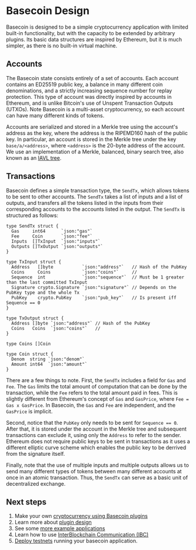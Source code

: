 # Basecoin Design

Basecoin is designed to be a simple cryptocurrency application with limited built-in functionality,
but with the capacity to be extended by arbitrary plugins.
Its basic data structures are inspired by Ethereum, but it is much simpler, as there is no built-in virtual machine.

## Accounts

The Basecoin state consists entirely of a set of accounts.
Each account contains an ED25519 public key,
a balance in many different coin denominations,
and a strictly increasing sequence number for replay protection.
This type of account was directly inspired by accounts in Ethereum,
and is unlike Bitcoin's use of Unspent Transaction Outputs (UTXOs).
Note Basecoin is a multi-asset cryptocurrency, so each account can have many different kinds of tokens.

Accounts are serialized and stored in a Merkle tree using the account's address as the key,
where the address is the RIPEMD160 hash of the public key.
In particular, an account is stored in the Merkle tree under the key `base/a/<address>`, 
where `<address>` is the 20-byte address of the account.
We use an implementation of a Merkle, balanced, binary search tree, also known as an [IAVL tree](https://github.com/tepleton/go-merkle).

## Transactions

Basecoin defines a simple transaction type, the `SendTx`, which allows tokens to be sent to other accounts.
The `SendTx` takes a list of inputs and a list of outputs,
and transfers all the tokens listed in the inputs from their corresponding accounts to the accounts listed in the output.
The `SendTx` is structured as follows:

```
type SendTx struct {
  Gas     int64      `json:"gas"` 
  Fee     Coin       `json:"fee"` 
  Inputs  []TxInput  `json:"inputs"`
  Outputs []TxOutput `json:"outputs"`
}

type TxInput struct {
  Address   []byte           `json:"address"`   // Hash of the PubKey
  Coins     Coins            `json:"coins"`     //
  Sequence  int              `json:"sequence"`  // Must be 1 greater than the last committed TxInput
  Signature crypto.Signature `json:"signature"` // Depends on the PubKey type and the whole Tx
  PubKey    crypto.PubKey    `json:"pub_key"`   // Is present iff Sequence == 0
}

type TxOutput struct {
  Address []byte `json:"address"` // Hash of the PubKey
  Coins   Coins  `json:"coins"`   //
}

type Coins []Coin

type Coin struct {
  Denom  string `json:"denom"`
  Amount int64  `json:"amount"`
}

```

There are a few things to note. First, the `SendTx` includes a field for `Gas` and `Fee`. 
The `Gas` limits the total amount of computation that can be done by the transaction,
while the `Fee` refers to the total amount paid in fees. 
This is slightly different from Ethereum's concept of `Gas` and `GasPrice`,
where `Fee = Gas x GasPrice`. In Basecoin, the `Gas` and `Fee` are independent,
and the `GasPrice` is implicit.

Second, notice that the `PubKey` only needs to be sent for `Sequence == 0`. 
After that, it is stored under the account in the Merkle tree and subsequent transactions can exclude it, 
using only the `Address` to refer to the sender. Ethereum does not require public keys to be sent in transactions
as it uses a different elliptic curve scheme which enables the public key to be derrived from the signature itself.

Finally, note that the use of multiple inputs and multiple outputs allows us to send many different types of tokens between many different accounts
at once in an atomic transaction. Thus, the `SendTx` can serve as a basic unit of decentralized exchange.

## Next steps

1. Make your own [cryptocurrency using Basecoin plugins](example-counter.md)
1. Learn more about [plugin design](plugin-design.md)
1. See some [more example applications](more-examples.md)
1. Learn how to use [InterBlockchain Communication (IBC)](ibc.md)
1. [Deploy testnets](deployment.md) running your basecoin application.

